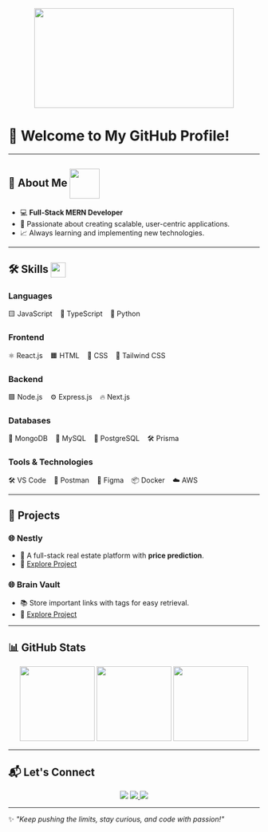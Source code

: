 <div align="center">
  <img src="https://media.giphy.com/media/qgQUggAC3Pfv687qPC/giphy.gif" width="400" height="200"/>
</div>

# 🌟 Welcome to My GitHub Profile!

---

## 🚀 **About Me** <img src="https://media.giphy.com/media/12oufCB0MyZ1Go/giphy.gif" width="60" align="center"/>

- 💻 **Full-Stack MERN Developer**  
- 🌟 Passionate about creating scalable, user-centric applications.  
- 📈 Always learning and implementing new technologies.  

---

## 🛠️ **Skills** <img src="https://cdn.discordapp.com/emojis/778638806877732894.gif" width="30" align="center"/>

### Languages  
<p>
  🟨 JavaScript &nbsp;&nbsp;
  🔵 TypeScript &nbsp;&nbsp;
  🐍 Python &nbsp;&nbsp;
 
</p>

### Frontend  
<p>
  ⚛️ React.js &nbsp;&nbsp;
  🟧 HTML &nbsp;&nbsp;
  🔵 CSS &nbsp;&nbsp;
  🌟 Tailwind CSS &nbsp;&nbsp;
 
</p>

### Backend  
<p>
  🟩 Node.js &nbsp;&nbsp;
  ⚙️ Express.js &nbsp;&nbsp;
  🔥 Next.js
</p>

### Databases  
<p>
  🍃 MongoDB &nbsp;&nbsp;
  🐬 MySQL &nbsp;&nbsp;
  🐘 PostgreSQL &nbsp;&nbsp;
  🛠️ Prisma
</p>

### Tools & Technologies  
<p>
  🛠️ VS Code &nbsp;&nbsp;
  🧪 Postman &nbsp;&nbsp;
  🎨 Figma &nbsp;&nbsp;
  📦 Docker &nbsp;&nbsp;
  ☁️ AWS
</p>

---

## 💼 **Projects**

### **🌐 Nestly**  
- 🏡 A full-stack real estate platform with **price prediction**.  
- 🔗 [Explore Project](https://github.com/chandhan12/Nestly-4th-sem-project)  

### **🌐 Brain Vault**  
- 📚 Store important links with tags for easy retrieval.  
- 🔗 [Explore Project](https://github.com/chandhan12/BrainVault) 

---

## 📊 **GitHub Stats**  

<div align="center">
  <img src="https://github-readme-stats.vercel.app/api?username=chandhan12&show_icons=true&theme=radical" height="150" />
  <img src="https://github-readme-stats.vercel.app/api/top-langs/?username=chandhan12&layout=compact&theme=radical" height="150" />
  <img src="https://github-readme-streak-stats.herokuapp.com?user=chandhan12&theme=radical&hide_border=true" height="150" />
</div>

---

## 📬 **Let's Connect**  

<p align="center">
  <a href="https://github.com/chandhan12"><img src="https://img.shields.io/badge/GitHub-100000?style=for-the-badge&logo=github&logoColor=white" /></a>
  <a href="https://www.linkedin.com/in/gorlanna-gari-chandhan-aa4478255/" target="_blank">
    <img src="https://img.shields.io/badge/LinkedIn-0077B5?style=for-the-badge&logo=linkedin&logoColor=white" />
  </a>
  <a href="https://leetcode.com/u/Chandhan1-/">
    <img src="https://img.shields.io/badge/LeetCode-FFA116?style=for-the-badge&logo=leetcode&logoColor=white" />
  </a>
</p>

---

✨ *"Keep pushing the limits, stay curious, and code with passion!"*
